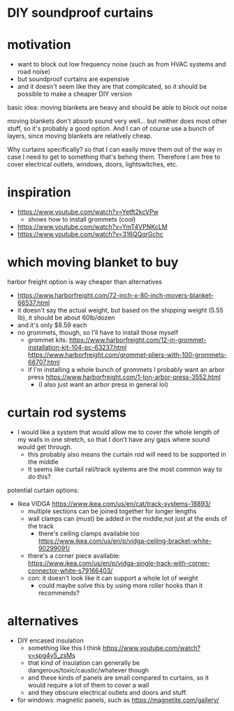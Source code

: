 # DIY soundproof curtains

# motivation
* want to block out low frequency noise (such as from HVAC systems and road noise)
* but soundproof curtains are expensive
* and it doesn't seem like they are that complicated, so it should be possible to make a cheaper DIY version

basic idea: moving blankets are heavy and should be able to block out noise

moving blankets don't absorb sound very well... but neither does most other stuff, so it's probably a good option.
And I can of course use a bunch of layers, since moving blankets are relatively cheap.


Why curtains specifically? so that I can easily move them out of the way in case I need to get to something that's behing them.
Therefore I am free to cover electrical outlets, windows, doors, lightswitches, etc.


# inspiration
* https://www.youtube.com/watch?v=Yetft2kcVPw
  * shows how to install grommets (cool)
* https://www.youtube.com/watch?v=YmT4VPNKcLM
* https://www.youtube.com/watch?v=316QQqrGchc


# which moving blanket to buy
harbor freight option is way cheaper than alternatives
* https://www.harborfreight.com/72-inch-x-80-inch-movers-blanket-66537.html
* it doesn't say the actual weight, but based on the shipping weight (5.55 lb), it should be about 60lb/dozen
* and it's only $8.59 each
* no grommets, though, so I'll have to install those myself
  * grommet kits: https://www.harborfreight.com/12-in-grommet-installation-kit-104-pc-63237.html https://www.harborfreight.com/grommet-pliers-with-100-grommets-66707.html
  * if I'm installing a whole bunch of grommets I probably want an arbor press https://www.harborfreight.com/1-ton-arbor-press-3552.html
    * (I also just want an arbor press in general lol)

# curtain rod systems
* I would like a system that would allow me to cover the whole length of my walls in one stretch, so that I don't have any gaps where sound would get through.
  * this probably also means the curtain rod will need to be supported in the middle
  * It seems like curtail rail/track systems are the most common way to do this?

potential curtain options:
* Ikea VIDGA https://www.ikea.com/us/en/cat/track-systems-18893/
  * multiple sections can be joined together for longer lengths
  * wall clamps can (must) be added in the middle,not just at the ends of the track
    * there's ceiling clamps available too https://www.ikea.com/us/en/p/vidga-ceiling-bracket-white-90299091/
  * there's a corner piece available: https://www.ikea.com/us/en/p/vidga-single-track-with-corner-connector-white-s79166403/
  * con: it doesn't look like it can support a whole lot of weight
    * could maybe solve this by using more roller hooks than it recommends?




# alternatives
* DIY encased insulation
  * something like this I think https://www.youtube.com/watch?v=spg4y5_zsMs
  * that kind of insulation can generally be dangerous/toxic/caustic/whatever though
  * and these kinds of panels are small compared to curtains, so it would require a lot of them to cover a wall
  * and they obscure electrical outlets and doors and stuff.
* for windows: magnetic panels, such as https://magnetite.com/gallery/

